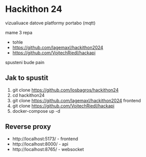 # Hackithon 24

vizualiuace datove platformy portabo (mqtt)

mame 3 repa

- tohle
- https://github.com/lagemaxl/hackithon2024
- https://github.com/VojtechRiedl/hackapi

spusteni bude pain

## Jak to spustit

1. git clone https://github.com/losbagros/hackithon24
2. cd hackithon24
3. git clone https://github.com/lagemaxl/hackithon2024 frontend
4. git clone https://github.com/VojtechRiedl/hackapi
5. docker-compose up -d

## Reverse proxy

- http://localhost:5173/ - frontend
- http://localhost:8000/ - api
- http://localhost:8765/ - websocket

